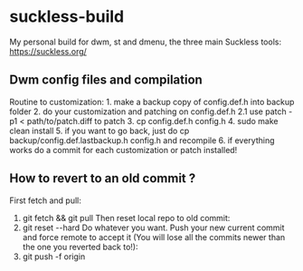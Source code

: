 # suckless-build
My personal build for dwm, st and dmenu, the three main Suckless tools: https://suckless.org/

## Dwm config files and compilation

Routine to customization:
    1. make a backup copy of config.def.h into backup folder
    2. do your customization and patching on config.def.h
        2.1 use patch -p1 < path/to/patch.diff to patch 
    3. cp config.def.h config.h
    4. sudo make clean install
    5. if you want to go back, just do cp backup/config.def.lastbackup.h config.h and recompile
    6. if everything works do a commit for each customization or patch installed!
    
## How to revert to an old commit ? 

First fetch and pull:
  1. git fetch && git pull
Then reset local repo to old commit:
  2. git reset --hard <commit-hash>
Do whatever you want.
Push your new current commit and force remote to accept it (You will lose all the commits newer than the one you reverted back to!):
  3. git push -f <current-branch-name> origin

